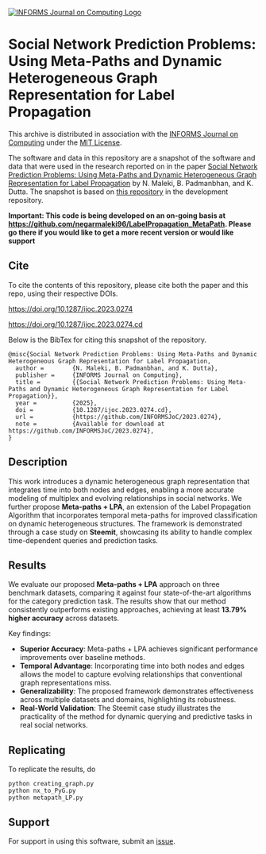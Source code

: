 [![INFORMS Journal on Computing Logo](https://INFORMSJoC.github.io/logos/INFORMS_Journal_on_Computing_Header.jpg)](https://pubsonline.informs.org/journal/ijoc)

# Social Network Prediction Problems: Using Meta-Paths and Dynamic Heterogeneous Graph Representation for Label Propagation

This archive is distributed in association with the [INFORMS Journal on
Computing](https://pubsonline.informs.org/journal/ijoc) under the [MIT License](https://github.com/negarmaleki96/2023.0274/blob/ef429ace556643abbca1f97dd1f4758d4ddbae97/LICENSE.txt).

The software and data in this repository are a snapshot of the software and data
that were used in the research reported on in the paper 
[Social Network Prediction Problems: Using Meta-Paths and Dynamic Heterogeneous Graph Representation for Label Propagation](https://doi.org/10.1287/ijoc.2023.0274) by N. Maleki, B. Padmanbhan, and K. Dutta. 
The snapshot is based on 
[this repository](https://github.com/negarmaleki96/LabelPropagation_MetaPath) 
in the development repository. 

**Important: This code is being developed on an on-going basis at 
https://github.com/negarmaleki96/LabelPropagation_MetaPath. Please go there if you would like to
get a more recent version or would like support**

## Cite

To cite the contents of this repository, please cite both the paper and this repo, using their respective DOIs.

https://doi.org/10.1287/ijoc.2023.0274

https://doi.org/10.1287/ijoc.2023.0274.cd

Below is the BibTex for citing this snapshot of the repository.

```
@misc{Social Network Prediction Problems: Using Meta-Paths and Dynamic Heterogeneous Graph Representation for Label Propagation,
  author =        {N. Maleki, B. Padmanbhan, and K. Dutta},
  publisher =     {INFORMS Journal on Computing},
  title =         {{Social Network Prediction Problems: Using Meta-Paths and Dynamic Heterogeneous Graph Representation for Label Propagation}},
  year =          {2025},
  doi =           {10.1287/ijoc.2023.0274.cd},
  url =           {https://github.com/INFORMSJoC/2023.0274},
  note =          {Available for download at https://github.com/INFORMSJoC/2023.0274},
}  
```

## Description

This work introduces a dynamic heterogeneous graph representation that integrates time into both nodes and edges, enabling a more accurate modeling of multiplex and evolving relationships in social networks. We further propose **Meta-paths + LPA**, an extension of the Label Propagation Algorithm that incorporates temporal meta-paths for improved classification on dynamic heterogeneous structures. The framework is demonstrated through a case study on **Steemit**, showcasing its ability to handle complex time-dependent queries and prediction tasks.

## Results

We evaluate our proposed **Meta-paths + LPA** approach on three benchmark datasets, comparing it against four state-of-the-art algorithms for the category prediction task. The results show that our method consistently outperforms existing approaches, achieving at least **13.79% higher accuracy** across datasets.  

Key findings:  
- **Superior Accuracy**: Meta-paths + LPA achieves significant performance improvements over baseline methods.  
- **Temporal Advantage**: Incorporating time into both nodes and edges allows the model to capture evolving relationships that conventional graph representations miss.  
- **Generalizability**: The proposed framework demonstrates effectiveness across multiple datasets and domains, highlighting its robustness.  
- **Real-World Validation**: The Steemit case study illustrates the practicality of the method for dynamic querying and predictive tasks in real social networks.

## Replicating

To replicate the results, do 

```
python creating_graph.py
python nx_to_PyG.py
python metapath_LP.py
```

## Support

For support in using this software, submit an
[issue](https://github.com/negarmaleki96/LabelPropagation_MetaPath/issues).
